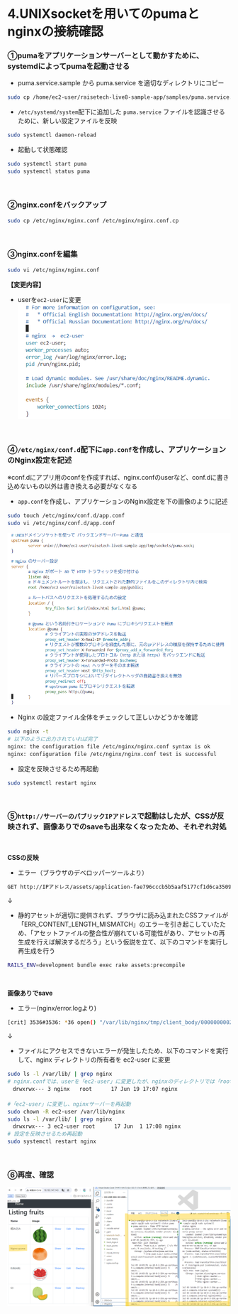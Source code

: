 # 4.UNIXsocketを用いてのpumaとnginxの接続確認

### ①pumaをアプリケーションサーバーとして動かすために、systemdによってpumaを起動させる
- puma.service.sample から puma.service を適切なディレクトリにコピー
```sh
sudo cp /home/ec2-user/raisetech-live8-sample-app/samples/puma.service.sample /etc/systemd/system/puma.service
```
- `/etc/systemd/system`配下に追加した `puma.service` ファイルを認識させるために、新しい設定ファイルを反映
```sh
sudo systemctl daemon-reload
```
- 起動して状態確認
```sh
sudo systemctl start puma
sudo systemctl status puma
```
<br>

### ②nginx.confをバックアップ
```sh
sudo cp /etc/nginx/nginx.conf /etc/nginx/nginx.conf.cp
```
<br>

### ③nginx.confを編集
```sh
sudo vi /etc/nginx/nginx.conf
```
**【変更内容】**
- userを`ec2-user`に変更
![1-nginx.conf](lecture05-images/readme-lecture05-4-1.png)
<br>

### ④`/etc/nginx/conf.d`配下に`app.conf`を作成し、アプリケーションのNginx設定を記述

※conf.dにアプリ用のconfを作成すれば、nginx.confのuserなど、conf.dに書き込めないもの以外は書き換える必要がなくなる
- `app.conf`を作成し、アプリケーションのNginx設定を下の画像のように記述
```sh
sudo touch /etc/nginx/conf.d/app.conf
sudo vi /etc/nginx/conf.d/app.conf
```
![2-app.conf](lecture05-images/readme-lecture05-4-2.png)

- Nginx の設定ファイル全体をチェックして正しいかどうかを確認
```sh
sudo nginx -t
# 以下のように出力されていれば完了
nginx: the configuration file /etc/nginx/nginx.conf syntax is ok
nginx: configuration file /etc/nginx/nginx.conf test is successful
```

- 設定を反映させるため再起動
```sh
sudo systemctl restart nginx
```
<br>

### ⑤`http://サーバーのパブリックIPアドレス`で起動はしたが、CSSが反映されず、画像ありでのsaveも出来なくなったため、それぞれ対処
<br>

**CSSの反映**
- エラー（ブラウザのデベロッパーツールより）
```sh
GET http://IPアドレス/assets/application-fae796cccb5b5aaf5177cf1d6ca3509489d1f3bf2a19c4d23891f96164eb2624.css net::ERR_CONTENT_LENGTH_MISMATCH 200 (OK)
```
↓
- 静的アセットが適切に提供されず、ブラウザに読み込まれたCSSファイルが「ERR_CONTENT_LENGTH_MISMATCH」のエラーを引き起こしていたため、「アセットファイルの整合性が崩れている可能性があり、アセットの再生成を行えば解決するだろう」という仮説を立て、以下のコマンドを実行し再生成を行う
```sh
RAILS_ENV=development bundle exec rake assets:precompile
```
<br>

**画像ありでsave**
- エラー(nginx/error.logより)
 ```sh
[crit] 3536#3536: *36 open() "/var/lib/nginx/tmp/client_body/0000000002" failed (13: Permission denied)
```
↓
- ファイルにアクセスできないエラーが発生したため、以下のコマンドを実行して、nginx ディレクトリの所有者を ec2-user に変更

```sh
sudo ls -l /var/lib/ | grep nginx
# nginx.confでは、userを「ec2-user」に変更したが、nginxのディレクトリでは「root」になっていることが分かる
　drwxrwx--- 3 nginx   root      17 Jun 19 17:07 nginx

#「ec2-user」に変更し、nginxサーバーを再起動
sudo chown -R ec2-user /var/lib/nginx
sudo ls -l /var/lib/ | grep nginx
　drwxrwx--- 3 ec2-user root      17 Jun  1 17:08 nginx
# 設定を反映させるため再起動
sudo systemctl restart nginx
```
<br>

### ⑥再度、確認
![pumaとnginx](../images/lecture05-4.png)
